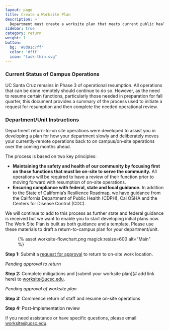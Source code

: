 ```yaml
---
layout: page
title: Create a Worksite Plan
description: >
  Department must create a worksite plan that meets current public health guidelines.
sidebar: true
category: return
weight: 1
button:
  bg: '#8d91c7ff'
  color: '#fff'
  icon: "task-thin.svg"
---
```



### Current Status of Campus Operations

UC Santa Cruz remains in Phase 3 of operational resumption. All operations that can be done remotely should continue to do so. However, as the need to resume certain functions, particularly those needed in preparation for fall quarter, this document provides a summary of the process used to initiate a request for resumption and then complete the needed operational review.

### Department/Unit Instructions

Department return-to-on site operations were developed to assist you in developing a plan for how your department slowly and deliberately moves your currently-remote operations back to on campus/on-site operations over the coming months ahead.

The process is based on two key principles:

* **Maintaining the safety and health of our community by focusing first on those functions that must be on-site to serve the community.** All operations will be required to have a review of their function prior to moving forward with resumption of on-site operations.
* **Ensuring compliance with federal, state and local guidance.** In addition to the State of California’s Resilience Roadmap, we have guidance from the California Department of Public Health (CDPH), Cal OSHA and the Centers for Disease Control (CDC).

We will continue to add to this process as further state and federal guidance is received but we want to enable you to start developing initial plans now. The Work Site Plan is built as both guidance and a template. Please use these materials to draft a return-to-campus plan for your department/unit.

<figure class="inline-image center">{% asset worksite-flowchart.png magick:resize=600 alt="Main" %}</figure>

**Step 1:** Submit a [request for approval](https://docs.google.com/forms/d/1efH_SosQgn4KPrdt8VNpGONK3URQ3-wpG7qXoHzH_Kc/viewform?ts=5efb86de&edit_requested=true) to return to on-site work location.

_Pending approval to return_

**Step 2:** Complete mitigations and [submit your worksite plan](# add link here) to [worksite@ucsc.edu](mailto:worksite@ucsc.edu).

_Pending approval of worksite plan_

**Step 3:** Commence return of staff and resume on-site operations

**Step 4:** Post-implementation review

If you need assistance or have specific questions, please email [worksite@ucsc.edu](mailto:worksite@ucsc.edu).
